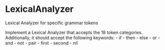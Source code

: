 # LexicalAnalyzer
Lexical Analyzer for specific grammar tokens

Implement a Lexical Analyzer that accepts the 18 token categories.
Additionally, it should accept the following keywords:
    - if
    - then
    - else
    - or
    - and
    - not
    - pair
    - first
    - second
    - nil
